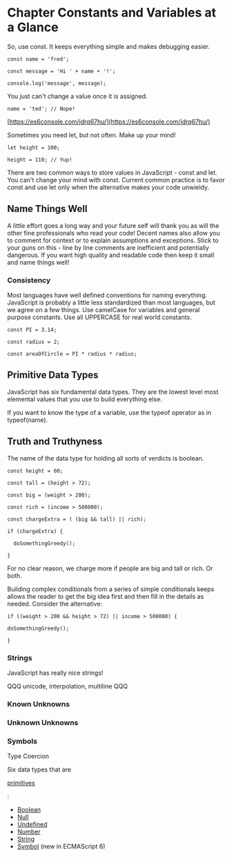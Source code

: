 # Chapter Constants and Variables at a Glance

So,  use const. It keeps everything simple and makes debugging easier.

`const name = 'fred';`

`const message = 'Hi ' + name + '!';`

`console.log('message', message);`

You just can't change a value once it is assigned.

`name = 'ted'; // Nope!`

[https://es6console.com/jdrq67hu/](https://es6console.com/jdrq67hu/)

Sometimes you need let, but not often. Make up your mind!

`let height = 100;`

`height = 110; // Yup!`

There are two common ways to store values in JavaScript - const and let. You can't change your mind with const. Current common practice is to favor const and use let only when the alternative makes your code unwieldy.

## Name Things Well

A little effort goes a long way and your future self will thank you as will the other fine professionals who read your code! Decent names also allow you to comment for context or to explain assumptions and exceptions. Stick to your guns on this - line by line comments are inefficient and potentially dangerous. If you want high quality and readable code then keep it small and name things well!

### Consistency

Most languages have well defined conventions for naming everything. JavaScript is probably a little less standardized than most languages, but we agree on a few things. Use camelCase for variables and general purpose constants. Use all UPPERCASE for real world constants.

`const PI = 3.14;`

`const radius = 2;`

`const areaOfCircle = PI * radius * radius;`

## Primitive Data Types

JavaScript has six fundamental data types. They are the lowest level most elemental values that you use to build everything else.

If you want to know the type of a variable, use the typeof operator as in typeof\(name\).

## Truth and Truthyness

The name of the data type for holding all sorts of verdicts is boolean.

`const height = 60;`

`const tall = (height > 72);`

`const big = (weight > 200);`

`const rich = (income > 500000);`

`const chargeExtra = ( (big && tall) || rich);`

`if (chargeExtra) {`

`  doSomethingGreedy();`

`}`



For no clear reason, we charge more if people are big and tall or rich. Or both. 

Building complex conditionals from a series of simple conditionals keeps allows the reader to get the big idea first and then fill in the details as needed. Consider the alternative:

`if ((weight > 200 && height > 72) || income > 500000) {`

`doSomethingGreedy();`

`}` 

### Strings

JavaScript has really nice strings!

QQQ unicode, interpolation, multiline QQQ

### Known Unknowns

### Unknown Unknowns

### Symbols

Type Coercion

Six data types that are

[primitives](https://developer.mozilla.org/en-US/docs/Glossary/Primitive)

:

* [Boolean](https://developer.mozilla.org/en-US/docs/Glossary/Boolean)
* [Null](https://developer.mozilla.org/en-US/docs/Glossary/Null)
* [Undefined](https://developer.mozilla.org/en-US/docs/Glossary/Undefined)
* [Number](https://developer.mozilla.org/en-US/docs/Glossary/Number)
* [String](https://developer.mozilla.org/en-US/docs/Glossary/String)
* [Symbol](https://developer.mozilla.org/en-US/docs/Glossary/Symbol)
  \(new in ECMAScript 6\)



